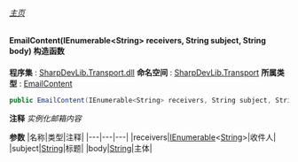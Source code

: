 ###### [主页](./Index.md "主页")
#### EmailContent(IEnumerable\<String\> receivers, String subject, String body) 构造函数
**程序集** : [SharpDevLib.Transport.dll](./SharpDevLib.Transport.assembly.md "SharpDevLib.Transport.dll")
**命名空间** : [SharpDevLib.Transport](./SharpDevLib.Transport.namespace.md "SharpDevLib.Transport")
**所属类型** : [EmailContent](./SharpDevLib.Transport.EmailContent.md "EmailContent")
``` csharp
public EmailContent(IEnumerable<String> receivers, String subject, String body)
```
**注释**
*实例化邮箱内容*

**参数**
|名称|类型|注释|
|---|---|---|
|receivers|[IEnumerable](https://learn.microsoft.com/en-us/dotnet/api/system.collections.generic.ienumerable-1 "IEnumerable")\<[String](https://learn.microsoft.com/en-us/dotnet/api/system.string "String")\>|收件人|
|subject|[String](https://learn.microsoft.com/en-us/dotnet/api/system.string "String")|标题|
|body|[String](https://learn.microsoft.com/en-us/dotnet/api/system.string "String")|主体|

